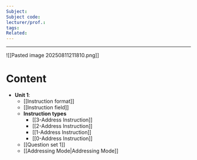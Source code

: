 ```yaml
---
Subject: 
Subject code: 
lecturer/prof.: 
tags: 
Related:
---
```

---
![[Pasted image 20250811211810.png]]
# Content
- **Unit 1**:
	- [[Instruction format]]
	- [[Instruction field]]
	- **Instruction types**
		- [[3-Address Instruction]]
		- [[2-Address Instruction]]
		- [[1-Address Instruction]]
		- [[0-Address Instruction]]
	- [[Question set 1]]
	- [[Addressing Mode|Addressing Mode]]